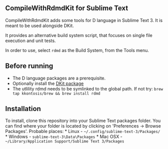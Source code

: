 CompileWithRdmdKit for Sublime Text
--------------------------

CompileWithRdmdKit adds some tools for D language in Sublime Text 3.
It is meant to be used alongside DKit.

It provides an alternative build system script, that focuses on single file execution and unit tests.

In order to use, select `rdmd` as the Build System, from the Tools menu.

Before running
--------------

* The D language packages are a prerequisite.
* Optionally install the [DKit package](https://github.com/yazd/DKit)
* The utlility rdmd needs to be symlinked to the global path. If not try: `brew tap kkontosis/brew && brew install rdmd`

Installation
------------

To install, clone this repository into your Sublime Text packages folder.
You can find where your folder is located by clicking on 'Preferences -> Browse Packages'. Probable places:
    * Linux - `~/.config/sublime-text-3/Packages/`
    * Windows - `sublime-text-3\Data\Packages`
    * Mac OSX - `~/Library/Application Support/Sublime Text 3/Packages`
